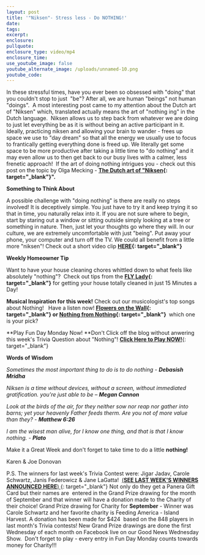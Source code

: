 ```yaml
---
layout: post
title: '"Niksen"- Stress less - Do NOTHING!'
date:
tags:
excerpt:
enclosure:
pullquote:
enclosure_type: video/mp4
enclosure_time:
use_youtube_image: false
youtube_alternate_image: /uploads/unnamed-10.png
youtube_code:
---
```


In these stressful times, have you ever been so obsessed with "doing" that you couldn't stop to just&nbsp; "be"? After all, we are human "beings" not human "doings".&nbsp; A most interesting post came to my attention about the Dutch art of "Niksen" which, translated actually means the art of "nothing ing" in the Dutch language.&nbsp; Niksen allows us to step back from whatever we are doing to just let everything be as it is without being an active participant in it. Ideally, practicing niksen and allowing your brain to wander - frees up space we use to "day dream" so that all the energy we usually use to focus to frantically getting everything done is freed up. We literally get some space to be more productive after taking a little time to "do nothing" and it may even allow us to then get back to our busy lives with a calmer, less frenetic approach\!&nbsp; If the art of doing nothing intrigues you - check out this post on the topic by Olga Mecking -&nbsp;**[The Dutch art of "Niksen](https://t.e2ma.net/click/ykee7c/y0qeoac/aykx8i){: target="_blank"}".**

**Something to Think About**

A possible challenge with "doing nothing" is there are really no steps involved\! It is deceptively simple. You just have to try it and keep trying it so that in time, you naturally relax into it. If you are not sure where to begin, start by staring out a window or sitting outside simply looking at a tree or something in nature. Then, just let your thoughts go where they will. In our culture, we are extremely uncomfortable with just "being". Put away your phone, your computer and turn off the TV. We could all benefit from a little more "niksen"\! Check out a short video clip&nbsp;**[HERE](https://t.e2ma.net/click/ykee7c/y0qeoac/qqlx8i){: target="_blank"}**

**Weekly Homeowner Tip &nbsp; &nbsp;**

Want to have your house cleaning chores whittled down to what feels like absolutely "nothing"?&nbsp; Check out tips from the&nbsp;**[FLY Lady](https://t.e2ma.net/click/ykee7c/y0qeoac/6imx8i){: target="_blank"}**&nbsp;for getting your house totally cleaned in just 15 Minutes a Day\!

**Musical Inspiration for this week\!**&nbsp;Check out our musicologist's top songs about Nothing\!&nbsp; &nbsp;Have a listen now\!&nbsp;**[Flowers on the Wall](https://t.e2ma.net/click/ykee7c/y0qeoac/mbnx8i){: target="_blank"}&nbsp;or&nbsp;[Nothing from Nothing](https://t.e2ma.net/click/ykee7c/y0qeoac/23nx8i){: target="_blank"}&nbsp;**&nbsp;which one is your pick?

**Play Fun Day Monday Now\!&nbsp;**Don't Click off the blog without anwering this week's Trivia Question about "Nothing"\!&nbsp;[**Click Here to Play NOW\!**](https://t.e2ma.net/click/ykee7c/y0qeoac/iwox8i){: target="_blank"}

**Words of Wisdom**

*Sometimes the most important thing to do is to do nothing -&nbsp;**Debasish Mridha**&nbsp;*

*Niksen is a time without devices, without a screen, without immediated gratification. you're just able to be –&nbsp;**Megan Cannon***

*Look at the birds of the air, for they neither sow nor reap nor gather into barns; yet your heavenly Father feeds therm. Are you not of more value than they? -&nbsp;**Matthew 6:26***

*I am the wisest man alive, for I know one thing, and that is that I know nothing. -&nbsp;**Plato***

Make it a Great Week and don't forget to take time to do a little&nbsp;**nothing\!**

Karen & Joe Donovan

P.S. The winners for last week's Trivia Contest were: Jigar Jadav, Carole Schwartz, Janis Federowicz & Jane LaGatta\! &nbsp;[(**SEE LAST WEEK'S WINNERS ANNOUNCED HERE**)&nbsp;](https://t.e2ma.net/click/ykee7c/y0qeoac/yopx8i){: target="_blank"}&nbsp;Not only do they get a Panera Gift Card but their names are&nbsp; entered in the Grand Prize drawing for the month of September and that winner will have a donation made to the Charity of their choice\! Grand Prize drawing for Charity for&nbsp;**September**&nbsp;- Winner was Carole Schwartz and her favorite charity is Feeding America - Island Harvest. A donation has been made for $424&nbsp; based on the 848 players in last month's Trivia contests\! New Grand Prize drawings are done the first Wednesday of each month on Facebook live on our Good News Wednesday Show.&nbsp; Don't forget to play - every entry in Fun Day Monday counts towards money for Charity\!\!\!